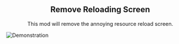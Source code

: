 ## <center>Remove Reloading Screen</center>

<center>This mod will remove the annoying resource reload screen.</center>

![Demonstration](https://i.imgur.com/Sm6vUmw.gif)